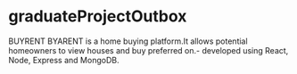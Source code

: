 # graduateProjectOutbox
BUYRENT
BYARENT is a home buying platform.It allows potential homeowners to view houses and buy preferred on.- developed using React, Node, Express and MongoDB.

